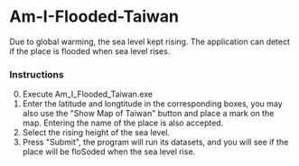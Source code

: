 # Am-I-Flooded-Taiwan
Due to global warming, the sea level kept rising. The application can detect if the place is flooded when sea level rises.

### Instructions ###
0. Execute Am_I_Flooded_Taiwan.exe
1. Enter the latitude and longtitude in the corresponding boxes, you may also use the "Show Map of Taiwan" button and place a mark on the map. Entering the name of the place is also accepted.
2. Select the rising height of the sea level.
3. Press "Submit", the program will run its datasets, and you will see if the place will be floSoded when the sea level rise.
